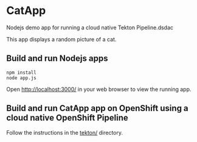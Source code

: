 # CatApp

Nodejs demo app for running a cloud native Tekton Pipeline.dsdac

This app displays a random picture of a cat. 

## Build and run Nodejs apps
```bashss
npm install
node app.js
```

Open [http://localhost:3000/](http://localhost:3000/) in your web browser to
view the running app.

## Build and run CatApp app on OpenShift using a cloud native OpenShift Pipeline

Follow the instructions in the [tekton/](tekton/README.md) directory.
